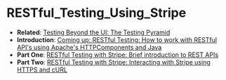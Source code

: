 # RESTful_Testing_Using_Stripe

<ul>
<li><b>Related</b>: <a href="http://www.tjmaher.com/2016/02/testing-beyond-ui-testing-pyramid.html">Testing Beyond the UI: The Testing Pyramid</a></li>
<li><b>Introduction</b>: <a href="http://www.tjmaher.com/2016/02/coming-up-how-to-work-with-rest-apis.html">Coming up: RESTful Testing: How to work with RESTful API's using Apache's HTTPComponents and Java</a></li>
<li><b>Part One</b>: <a href="http://www.tjmaher.com/2016/02/restful-testing-with-stripe-brief.html">RESTful Testing with Stripe: Brief introduction to REST APIs</a></li>
<li><b>Part Two</b>: <a href="http://www.tjmaher.com/2016/02/restful-testing-with-stripe-interacting.html">RESTful Testing with Stripe: Interacting with Stripe using HTTPS and cURL</a></li>
</ul>
